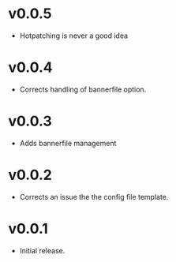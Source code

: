 # v0.0.5
* Hotpatching is never a good idea

# v0.0.4
* Corrects handling of bannerfile option.

# v0.0.3
* Adds bannerfile management

# v0.0.2

* Corrects an issue the the config file template.

# v0.0.1

* Initial release.

